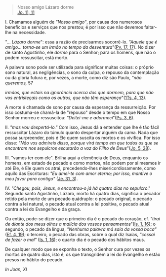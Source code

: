 
> Nosso amigo Lázaro dorme  
[Jo. 11, 11](https://vulgata.online/bible/Jo.11?ed=MS&vfn=MS.Jo.11.11:vs)

I. Chamamos alguém de *"Nosso amigo"*, por causa dos numerosos benefícios e serviços que nos prestou; é por isso que não devemos faltar-lhe na necessidade.

"... *Lázaro dorme*": essa a razão de precisarmos socorrê-lo. *"Aquele que é amigo... torna-se um irmão no tempo da desventura*"([Pv. 17, 17](https://vulgata.online/bible/Pv.17?ed=MS&vfn=MS.Pv.17.17:vs)). No dizer de santo Agostinho, ele *dorme* para o Senhor; para os homens, que não o podem ressuscitar, está morto.

A palavra sono pode ser utilizada para significar muitas coisas: o próprio sono natural, as negligências, o sono da culpa, o repouso da contemplação ou da glória futura e, por vezes, a morte, como diz são Paulo, *"não queremos,* 57

 *irmãos, que estais na ignorância acerca dos que dormem, para que não vos entristeçais como os outros, que não têm esperança*"([1Ts. 4, 13](https://vulgata.online/bible/1Ts.4?ed=MS&vfn=MS.1Ts.4.13:vs)).

A morte é chamada de sono por causa da esperança da ressurreição. Por isso costuma-se chamá-la de "repouso" desde o tempo em que Nosso Senhor morreu e ressuscitou: *"Deitei-me e adormeci*"([Ps. 3, 6](https://vulgata.online/bible/Ps.3?ed=MS&vfn=MS.Ps.3.6:vs)).

II\. *"mas vou despertá-lo."* Com isso, Jesus dá a entender que lhe é tão fácil ressuscitar Lázaro do túmulo quanto despertar alguém da cama. Nada que possa surpreender, pois é Ele quem suscita os mortos e os vivifica. Por isso disse: *"Não vos admireis disso, porque virá tempo em que todos os que se encontram nos sepulcros escutarão a voz do Filho de Deus*"([Jo. 5, 28](https://vulgata.online/bible/Jo.5?ed=MS&vfn=MS.Jo.5.28:vs)).

III\. "vamos ter com ele". Brilha aqui a clemência de Deus, enquanto os homens, em estado de pecado e como mortos, não podem por si mesmos ir até Ele, é Ele quem os atrai, precedendo-lhes misericordiosamente, como aquilo das Escrituras: *"Eu amei-te com amor eterno; por isso, mantive o meu favor para contigo"* ([Je. 31, 3](https://vulgata.online/bible/Je.31?ed=MS&vfn=MS.Je.31.3:vs)).

IV\. *"Chegou, pois, Jesus, e encontrou-o já há quatro dias no sepulcro*." Segundo santo Agostinho, Lázaro, morto há quatro dias, significa o pecador retido pela morte de um pecado quádruplo: o pecado original, o pecado contra a lei natural, o pecado atual contra a lei positiva, o pecado atual contra a lei do Evangelho e da graça.

Ou então, pode-se dizer que o primeiro dia é o pecado do coração, cf. *"tirai de diante dos meus olhos a malícia dos vossos pensamentos*"([Is. 1, 16](https://vulgata.online/bible/Is.1?ed=MS&vfn=MS.Is.1.16:vs)); o segundo, o pecado da língua, *"Nenhuma palavra má saia da vossa boca"* ([Ef. 4, 19](https://vulgata.online/bible/Ef.4?ed=MS&vfn=MS.Ef.4.19:vs)); o terceiro, o pecado das obras, sobre o qual diz Isaías, *"cessai de fazer o mal"* ([Is. 1, 16](https://vulgata.online/bible/Is.1?ed=MS&vfn=MS.Is.1.16:vs)); o quarto dia é o pecado dos hábitos maus.

De qualquer modo que se exponha o texto, o Senhor cura por vezes os mortos de quatro dias, isto é, os que transgridem a lei do Evangelho e estão presos no hábito do pecado.

*In Joan, XI*

